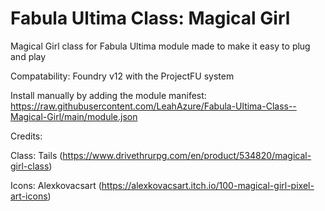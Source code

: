 # Fabula Ultima Class: Magical Girl
Magical Girl class for Fabula Ultima module made to make it easy to plug and play

Compatability: Foundry v12 with the ProjectFU system

Install manually by adding the module manifest: https://raw.githubusercontent.com/LeahAzure/Fabula-Ultima-Class--Magical-Girl/main/module.json


Credits:

Class: Tails (https://www.drivethrurpg.com/en/product/534820/magical-girl-class)

Icons: Alexkovacsart (https://alexkovacsart.itch.io/100-magical-girl-pixel-art-icons)
